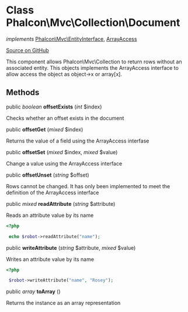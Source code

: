 # Class **Phalcon\\Mvc\\Collection\\Document**

*implements* [Phalcon\Mvc\EntityInterface](/en/3.1.2/api/Phalcon_Mvc_EntityInterface), [ArrayAccess](http://php.net/manual/en/class.arrayaccess.php)

<a href="https://github.com/phalcon/cphalcon/blob/master/phalcon/mvc/collection/document.zep" class="btn btn-default btn-sm">Source on GitHub</a>

This component allows Phalcon\\Mvc\\Collection to return rows without an associated entity.
This objects implements the ArrayAccess interface to allow access the object as object->x or array[x].

## Methods
public *boolean* **offsetExists** (*int* $index)

Checks whether an offset exists in the document

public  **offsetGet** (*mixed* $index)

Returns the value of a field using the ArrayAccess interfase

public  **offsetSet** (*mixed* $index, *mixed* $value)

Change a value using the ArrayAccess interface

public  **offsetUnset** (*string* $offset)

Rows cannot be changed. It has only been implemented to meet the definition of the ArrayAccess interface

public *mixed* **readAttribute** (*string* $attribute)

Reads an attribute value by its name

```php
<?php

 echo $robot->readAttribute("name");

```

public  **writeAttribute** (*string* $attribute, *mixed* $value)

Writes an attribute value by its name

```php
<?php

 $robot->writeAttribute("name", "Rosey");

```

public *array* **toArray** ()

Returns the instance as an array representation

